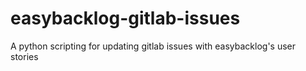 # easybacklog-gitlab-issues
A python scripting for updating gitlab issues with easybacklog's user stories 
